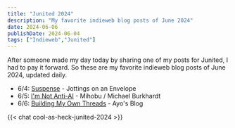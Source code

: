 ```yaml
---
title: "Junited 2024"
description: "My favorite indieweb blog posts of June 2024"
date: 2024-06-06
publishDate: 2024-06-04
tags: ["Indieweb","Junited"]
---
```

After someone made my day today by sharing one of my posts for Junited, I had to pay it forward. So these are my favorite indieweb blog posts of June 2024, updated daily.

- 6/4: [Suspense](https://amitg.blog/post/suspense) - Jottings on an Envelope
- 6/5: [I'm Not Anti-AI](https://mihobu.lol/2024/06/im-not-anti-ai) - Mihobu / Michael Burkhardt
- 6/6: [Building My Own Threads](https://ayos.blog/threads-project/) - Ayo's Blog

{{< chat cool-as-heck-junited-2024 >}}